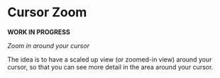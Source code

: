 # Cursor Zoom

**WORK IN PROGRESS**

_Zoom in around your cursor_

The idea is to have a scaled up view (or zoomed-in view) around your cursor, so that you can see more detail in the area around your cursor.